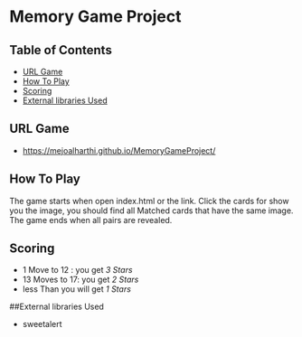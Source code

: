 # Memory Game Project

## Table of Contents

* [URL Game](#URLGame)
* [How To Play](#HowToPlay)
* [Scoring](#creators)
* [External libraries Used](#ExternallibrariesUsed)

## URL Game
- https://mejoalharthi.github.io/MemoryGameProject/

## How To Play
The game starts when open index.html or the link. Click the cards for show you the image, you should find all Matched cards that have the same image.
 The game ends when all pairs are revealed.

## Scoring
- 1 Move to 12 : you get _3 Stars_
- 13 Moves to 17: you get _2 Stars_
- less Than you will get _1 Stars_

##External libraries Used
- sweetalert

